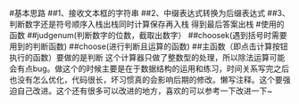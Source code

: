 #基本思路
##1、接收文本框的字符串
##2、中缀表达式转换为后缀表达式
##3、判断数字还是符号顺序入栈出栈同时计算保存再入栈  得到最后答案出栈
#使用的函数
##judgenum(判断数字的位数，截取出数字）
##choosek(遇到括号时需要用到的判断函数)
##choose(进行判断且运算的函数)
##主函数（即点击计算按钮执行的函数）要做的是判断
这个计算器只做了整数型的处理，所以除法运算可能会有点bug。做这个的时候主要是在于数据结构的运用和练习，时间关系写完之后也没有怎么优化，代码很长，坏习惯真的会影响后期的修改。懒写注释。这个要强迫自己改进。这个还有很多可以改进的地方，喜欢的可以参考一下改进一下~
